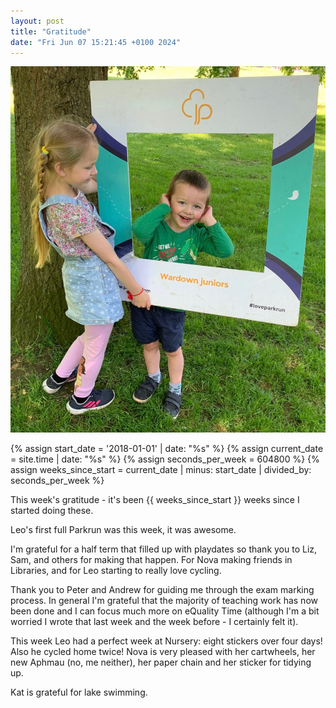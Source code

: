 ```yaml
---
layout: post
title: "Gratitude"
date: "Fri Jun 07 15:21:45 +0100 2024"
---
```


![Leo's first Parkrun](/assets/images/parkrun.png)



{% assign start_date = '2018-01-01' | date: "%s" %}
{% assign current_date = site.time | date: "%s" %}
{% assign seconds_per_week = 604800 %}
{% assign weeks_since_start = current_date | minus: start_date | divided_by: seconds_per_week %}

This week's gratitude  - it's been {{ weeks_since_start }} weeks since I started doing these. 

Leo's first full Parkrun was this week, it was awesome. 

I'm grateful for a half term that filled up with playdates so thank you to Liz, Sam, and others for making that happen. For Nova making friends in Libraries, and for Leo starting to really love cycling.  

Thank you to Peter and Andrew for guiding me through the exam marking process. In general I'm grateful that the majority of teaching work has now been done and I can focus much more on eQuality Time (although I'm a bit worried I wrote that last week and the week before - I certainly felt it). 

This week Leo had a perfect week at Nursery: eight stickers over four days! Also he cycled home twice! Nova is very pleased with her cartwheels, her new Aphmau (no, me neither), her paper chain and her sticker for tidying up. 

Kat is grateful for lake swimming. 


